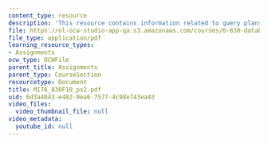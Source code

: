 ```yaml
---
content_type: resource
description: 'This resource contains information related to query plans. '
file: https://ol-ocw-studio-app-qa.s3.amazonaws.com/courses/6-830-database-systems-fall-2010/6d3a4043e4829ea675774c98e743ea43_MIT6_830F10_ps2.pdf
file_type: application/pdf
learning_resource_types:
- Assignments
ocw_type: OCWFile
parent_title: Assignments
parent_type: CourseSection
resourcetype: Document
title: MIT6_830F10_ps2.pdf
uid: 6d3a4043-e482-9ea6-7577-4c98e743ea43
video_files:
  video_thumbnail_file: null
video_metadata:
  youtube_id: null
---
```

